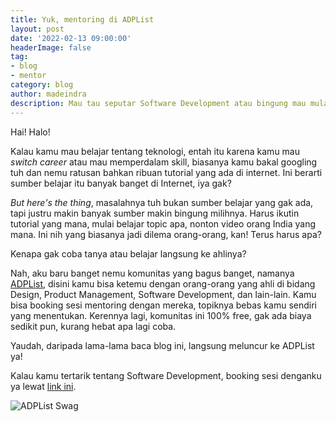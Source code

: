 ```yaml
---
title: Yuk, mentoring di ADPList
layout: post
date: '2022-02-13 09:00:00'
headerImage: false
tag:
- blog
- mentor
category: blog
author: madeindra
description: Mau tau seputar Software Development atau bingung mau mulai belajar darimana? Ini dia salah satu jalan keluarnya!
---
```


Hai! Halo!

Kalau kamu mau belajar tentang teknologi, entah itu karena kamu mau *switch career* atau mau memperdalam skill, biasanya kamu bakal googling tuh dan nemu ratusan bahkan ribuan tutorial yang ada di internet. Ini berarti sumber belajar itu banyak banget di Internet, iya gak?

*But here's the thing*, masalahnya tuh bukan sumber belajar yang gak ada, tapi justru makin banyak sumber makin bingung milihnya. Harus ikutin tutorial yang mana, mulai belajar topic apa, nonton video orang India yang mana. Ini nih yang biasanya jadi dilema orang-orang, kan! Terus harus apa? 

Kenapa gak coba tanya atau belajar langsung ke ahlinya?

Nah, aku baru banget nemu komunitas yang bagus banget, namanya [ADPList](https://apdlist.org), disini kamu bisa ketemu dengan orang-orang yang ahli di bidang Design, Product Management, Software Development, dan lain-lain. Kamu bisa booking sesi mentoring dengan mereka, topiknya bebas kamu sendiri yang menentukan. Kerennya lagi, komunitas ini 100% free, gak ada biaya sedikit pun, kurang hebat apa lagi coba.

Yaudah, daripada lama-lama baca blog ini, langsung meluncur ke ADPList ya!

Kalau kamu tertarik tentang Software Development, booking sesi denganku ya lewat [link ini](https://adplist.org/mentors/made-indra).

![ADPList Swag](https://madeindra.github.io/assets/images/adplist-mentor-swag.jpeg)